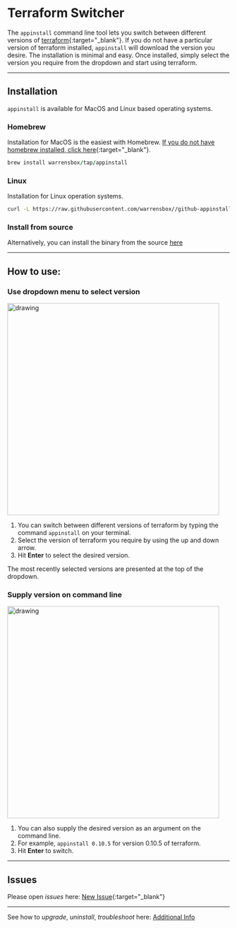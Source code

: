 # Terraform Switcher 

The `appinstall` command line tool lets you switch between different versions of [terraform](https://www.terraform.io/){:target="_blank"}. 
If you do not have a particular version of terraform installed, `appinstall` will download the version you desire.
The installation is minimal and easy. 
Once installed, simply select the version you require from the dropdown and start using terraform. 

<hr>

## Installation

`appinstall` is available for MacOS and Linux based operating systems.

### Homebrew

Installation for MacOS is the easiest with Homebrew. [If you do not have homebrew installed, click here](https://brew.sh/){:target="_blank"}. 


```ruby
brew install warrensbox/tap/appinstall
```

### Linux

Installation for Linux operation systems.

```sh
curl -L https://raw.githubusercontent.com/warrensbox//github-appinstaller/release/install.sh | bash
```

### Install from source

Alternatively, you can install the binary from the source [here](https://github.com/warrensbox//github-appinstaller/releases) 

<hr>

## How to use:
### Use dropdown menu to select version
<img align="center" src="https://s3.us-east-2.amazonaws.com/kepler-images/warrensbox/appinstall/appinstall.gif" alt="drawing" style="width: 480px;"/>

1.  You can switch between different versions of terraform by typing the command `appinstall` on your terminal. 
2.  Select the version of terraform you require by using the up and down arrow.
3.  Hit **Enter** to select the desired version.

The most recently selected versions are presented at the top of the dropdown.

### Supply version on command line
<img align="center" src="https://s3.us-east-2.amazonaws.com/kepler-images/warrensbox/appinstall/appinstall-v4.gif" alt="drawing" style="width: 480px;"/>

1. You can also supply the desired version as an argument on the command line.
2. For example, `appinstall 0.10.5` for version 0.10.5 of terraform.
3. Hit **Enter** to switch.

<hr>

## Issues

Please open  *issues* here: [New Issue](https://github.com/warrensbox//github-appinstaller/issues){:target="_blank"}

<hr>

See how to *upgrade*, *uninstall*, *troubleshoot* here:
[Additional Info](additional)